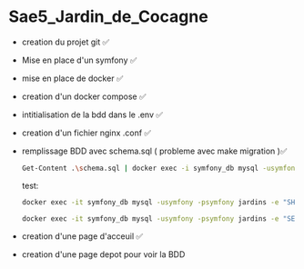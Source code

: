 # Sae5_Jardin_de_Cocagne



- creation du projet git ✅
- Mise en place d'un symfony ✅
- mise en place de docker ✅
- creation d'un docker compose ✅
- intitialisation de la bdd dans le .env ✅
- creation d'un fichier nginx .conf ✅
- remplissage BDD avec schema.sql ( probleme avec make migration )✅
    ```bash 
    Get-Content .\schema.sql | docker exec -i symfony_db mysql -usymfony -psymfony jardins
    ```
    test: 
    ```bash 
    docker exec -it symfony_db mysql -usymfony -psymfony jardins -e "SHOW TABLES;"

    docker exec -it symfony_db mysql -usymfony -psymfony jardins -e "SELECT COUNT(*) FROM depot;"

    ```

- creation d'une page d'acceuil  ✅
- creation d'une page depot pour voir la BDD 